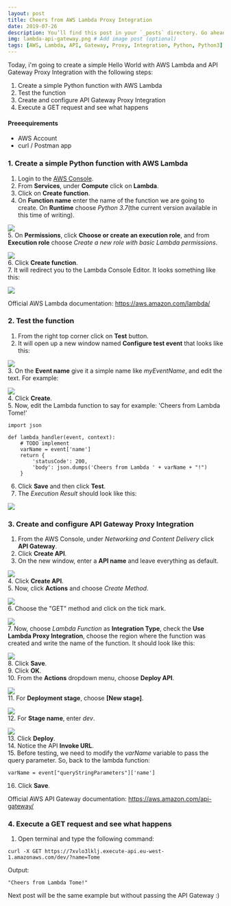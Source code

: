 ```yaml
---
layout: post
title: Cheers from AWS Lambda Proxy Integration
date: 2019-07-26
description: You’ll find this post in your `_posts` directory. Go ahead and edit it and re-build the site to see your changes. # Add post description (optional)
img: lambda-api-gateway.png # Add image post (optional)
tags: [AWS, Lambda, API, Gateway, Proxy, Integration, Python, Python3] # add tag
---
```


Today, i'm going to create a simple Hello World with AWS Lambda and API Gateway Proxy Integration with the following steps:  
1. Create a simple Python function with AWS Lambda  
2. Test the function  
3. Create and configure API Gateway Proxy Integration  
4. Execute a GET request and see what happens  

#### Preeequirements

* AWS Account
* curl / Postman app


### 1. Create a simple Python function with AWS Lambda

1. Login to the [AWS Console](https://aws.amazon.com/console/).  
2. From **Services**, under **Compute** click on **Lambda**.  
3. Click on **Create function**.  
4. On **Function name** enter the name of the function we are going to create. On **Runtime** choose *Python 3.7*(the current version available in this time of writing).  

![](/assets/img/screenshots/screenshot2.png)  
5. On **Permissions**, click **Choose or create an execution role**, and from **Execution role** choose *Create a new role with basic Lambda permissions*.  

![](/assets/img/screenshots/screenshot3.png)  
6. Click **Create function**.  
7. It will redirect you to the Lambda Console Editor.  It looks something like this:  

![](/assets/img/screenshots/screenshot4.png)  

Official AWS Lambda documentation: https://aws.amazon.com/lambda/


### 2. Test the function

1. From the right top corner click on **Test** button.  
2. It will open up a new window named **Configure test event** that looks like this:  

![](/assets/img/screenshots/screenshot5.png)  
3. On the **Event name** give it a simple name like *myEventName*, and edit the text. For example:  

![](/assets/img/screenshots/screenshot6.png)  
4. Click **Create**.  
5. Now, edit the Lambda function to say for example: 'Cheers from Lambda Tome!'  
```console
import json

def lambda_handler(event, context):
    # TODO implement
    varName = event['name']
    return {
        'statusCode': 200,
        'body': json.dumps('Cheers from Lambda ' + varName + "!")
    }
```  
6. Click **Save** and then click **Test**.  
7. The *Execution Result* should look like this:  

![](/assets/img/screenshots/screenshot7.png)  


### 3. Create and configure API Gateway Proxy Integration  

1. From the AWS Console, under *Networking and Content Delivery* click **API Gateway**.  
2. Click **Create API**.  
3. On the new window, enter a **API name** and leave everything as default.  

![](/assets/img/screenshots/screenshot8.png)  
4. Click **Create API**.  
5. Now, click **Actions** and choose *Create Method*.  

![](/assets/img/screenshots/screenshot9.png)  
6. Choose the "GET" method and click on the tick mark.  

![](/assets/img/screenshots/screenshot10.png)  
7. Now, choose *Lambda Function* as **Integration Type**, check the **Use Lambda Proxy Integration**, choose the region where the function was created and write the name of the function.  It should look like this:  

![](/assets/img/screenshots/screenshot11.png)  
8. Click **Save**.  
9. Click **OK**.  
10. From the **Actions** dropdown menu, choose **Deploy API**.  

![](/assets/img/screenshots/screenshot12.png)  
11. For **Deployment stage**, choose **[New stage]**.  

![](/assets/img/screenshots/screenshot13.png)  
12. For **Stage name**, enter *dev*.  

![](/assets/img/screenshots/screenshot14.png)  
13. Click **Deploy**.  
14. Notice the API **Invoke URL**.  
15. Before testing, we need to modify the *varName* variable to pass the query parameter. So, back to the lambda function:  
```console  
varName = event["queryStringParameters"]['name']
```  
16. Click **Save**.  

Official AWS API Gateway documentation: https://aws.amazon.com/api-gateway/


### 4. Execute a GET request and see what happens  

1. Open terminal and type the following command:  
```console  
curl -X GET https://7xvlo3lklj.execute-api.eu-west-1.amazonaws.com/dev/?name=Tome
```  
Output:  
```console  
"Cheers from Lambda Tome!"
```  


Next post will be the same example but without passing the API Gateway :)